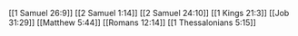 [[1 Samuel 26:9]]
[[2 Samuel 1:14]]
[[2 Samuel 24:10]]
[[1 Kings 21:3]]
[[Job 31:29]]
[[Matthew 5:44]]
[[Romans 12:14]]
[[1 Thessalonians 5:15]]
